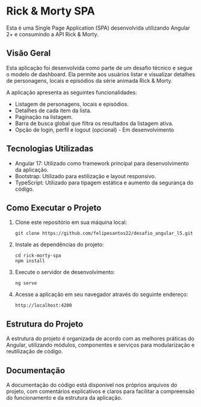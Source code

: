 # Rick & Morty SPA

Esta é uma Single Page Application (SPA) desenvolvida utilizando Angular 2+ e consumindo a API Rick & Morty.

## Visão Geral

Esta aplicação foi desenvolvida como parte de um desafio técnico e segue o modelo de dashboard. Ela permite aos usuários listar e visualizar detalhes de personagens, locais e episódios da série animada Rick & Morty.

A aplicação apresenta as seguintes funcionalidades:

- Listagem de personagens, locais e episódios.
- Detalhes de cada item da lista.
- Paginação na listagem.
- Barra de busca global que filtra os resultados da listagem ativa.
- Opção de login, perfil e logout (opcional) - Em desenvolvimento

## Tecnologias Utilizadas

- Angular 17: Utilizado como framework principal para desenvolvimento da aplicação.
- Bootstrap: Utilizado para estilização e layout responsivo.
- TypeScript: Utilizado para tipagem estática e aumento da segurança do código.

## Como Executar o Projeto

1. Clone este repositório em sua máquina local:

       git clone https://github.com/felipesantos22/desafio_angular_l5.git

2. Instale as dependências do projeto:

       cd rick-morty-spa
       npm install

3. Execute o servidor de desenvolvimento:

       ng serve

4. Acesse a aplicação em seu navegador através do seguinte endereço:

       http://localhost:4200

## Estrutura do Projeto

A estrutura do projeto é organizada de acordo com as melhores práticas do Angular, utilizando módulos, componentes e serviços para modularização e reutilização de código.

## Documentação

A documentação do código está disponível nos próprios arquivos do projeto, com comentários explicativos e claros para facilitar a compreensão do funcionamento e da estrutura da aplicação.

